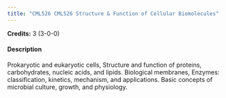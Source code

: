 ```yaml
---
title: "CML526 CML526 Structure & Function of Cellular Biomolecules"
---
```

**Credits:** 3 (3-0-0)

#### Description
Prokaryotic and eukaryotic cells, Structure and function of proteins, carbohydrates, nucleic acids, and lipids. Biological membranes, Enzymes: classification, kinetics, mechanism, and applications. Basic concepts of microbial culture, growth, and physiology.